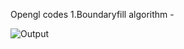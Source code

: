 Opengl codes
1.Boundaryfill algorithm -

![Output](https://im6.ezgif.com/tmp/ezgif-6-148cd1d4ef4b.gif)


